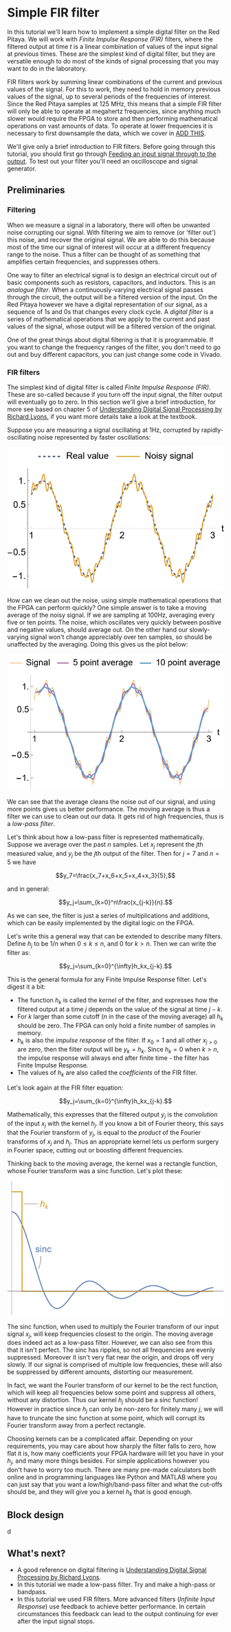 # Simple FIR filter

In this tutorial we'll learn how to implement a simple digital filter on the Red Pitaya. We will work with *Finite Impulse Response (FIR)* filters, where the filtered output at time $t$ is a linear combination of values of the input signal at previous times. These are the simplest kind of digital filter, but they are versatile enough to do most of the kinds of signal processing that you may want to do in the laboratory.

FIR filters work by summing linear combinations of the current and previous values of the signal. For this to work, they need to hold in memory previous values of the signal, up to several periods of the frequencies of interest. Since the Red Pitaya samples at 125 MHz, this means that a simple FIR filter will only be able to operate at megahertz frequencies, since anything much slower would require the FPGA to store and then performing mathematical operations on vast amounts of data. To operate at lower frequencies it is necessary to first downsample the data, which we cover in [ADD THIS]().

We'll give only a brief introduction to FIR filters. Before going through this tutorial, you should first go through [Feeding an input signal through to the output](/Tutorials/PROJ_IOFeedthrough). To test out your filter you'll need an oscilloscope and signal generator.

## Preliminaries

### Filtering

When we measure a signal in a laboratory, there will often be unwanted noise corrupting our signal. With filtering we aim to remove (or 'filter out') this noise, and recover the original signal. We are able to do this because most of the time our signal of interest will occur at a different frequency range to the noise. Thus a filter can be thought of as something that amplifies certain frequencies, and suppresses others.

One way to filter an electrical signal is to design an electrical circuit out of basic components such as resistors, capacitors, and inductors. This is an *analogue filter*. When a continuously-varying electrical signal passes through the circuit, the output will be a filtered version of the input. On the Red Pitaya however we have a digital representation of our signal, as a sequence of 1s and 0s that changes every clock cycle. A *digital filter* is a series of mathematical operations that we apply to the current and past values of the signal, whose output will be a filtered version of the original. 

One of the great things about digital filtering is that it is programmable. If you want to change the frequency ranges of the filter, you don't need to go out and buy different capacitors, you can just change some code in Vivado.

### FIR filters

The simplest kind of digital filter is called *Finite Impulse Response (FIR)*. These are so-called because if you turn off the input signal, the filter output will eventually go to zero. In this section we'll give a brief introduction, for more see  based on chapter 5 of [Understanding Digital Signal Processing by Richard Lyons](https://www.amazon.com/Understanding-Digital-Signal-Processing-3rd/dp/0137027419), if you want more details take a look at the textbook.

Suppose you are measuring a signal oscillating at 1Hz, corrupted by rapidly-oscillating noise represented by faster oscillations:

![A graph of a real sine wave we are trying to measure, and a noisy version of it which looks 'rougher' due to small, high-frequency variations.](img_NoisySignal.png)

How can we clean out the noise, using simple mathematical operations that the FPGA can perform quickly? One simple answer is to take a moving average of the noisy signal. If we are sampling at 100Hz, averaging every five or ten points. The noise, which oscillates very quickly between positive and negative values, should average out. On the other hand our slowly-varying signal won't change appreciably over ten samples, so should be unaffected by the averaging. Doing this gives us the plot below:

![A plot of three sine waves: the noisy signal, a filtered signal corresponding to a five point moving average, and another corresponding to a ten point average. The five point signal has half the noise, and the ten point signal almost matches the clean signal.](img_FilteredSignal.png)

We can see that the average cleans the noise out of our signal, and using more points gives us better performance. The moving average is thus a filter we can use to clean out our data. It gets rid of high frequencies, thus is a *low-pass filter*.

Let's think about how a low-pass filter is represented mathematically. Suppose we average over the past $n$ samples. Let $x_j$ represent the $j$th measured value, and $y_j$ be the $j$th output of the filter. Then for $j=7$ and $n=5$ we have

$$y_7=\frac{x_7+x_6+x_5+x_4+x_3}{5},$$

and in general:

$$y_j=\sum_{k=0}^n\frac{x_{j-k}}{n}.$$

As we can see, the filter is just a series of multiplications and additions, which can be easily implemented by the digital logic on the FPGA.

Let's write this a general way that can be extended to describe many filters. Define $h_j$ to be $1/n$ when $0\le k\le n$, and $0$ for $k>n$. Then we can write the filter as:

$$y_j=\sum_{k=0}^{\infty}h_kx_{j-k}.$$

This is the general formula for any Finite Impulse Response filter. Let's digest it a bit:

* The function $h_k$ is called the *kernel* of the filter, and expresses how the filtered output at a time $j$ depends on the value of the signal at time $j-k$. 
* For $k$ larger than some cutoff ($n$ in the case of the moving average) all $h_k$ should be zero. The FPGA can only hold a finite number of samples in memory.
* $h_k$ is also the *impulse response* of the filter. If $x_0=1$ and all other $x_{j>0}$ are zero, then the filter output will be $y_k=h_k$. Since $h_{k}=0$ when $k>n$, the impulse response will always end after finite time - the filter has Finite Impulse Response.
* The values of $h_k$ are also called the *coefficients* of the FIR filter.

Let's look again at the FIR filter equation:

$$y_j=\sum_{k=0}^{\infty}h_kx_{j-k}.$$

Mathematically, this expresses that the filtered output $y_j$ is the *convolution* of the input $x_j$ with the kernel $h_j$. If you know a bit of Fourier theory, this says that the Fourier transform of $y_j$, is equal to the *product* of the Fourier transforms of $x_j$ and $h_j$. Thus an appropriate kernel lets us perform surgery in Fourier space, cutting out or boosting different frequencies.

Thinking back to the moving average, the kernel was a rectangle function, whose Fourier transform was a sinc function. Let's plot these:

![A graph containing two curves. The first is hk, which is 1 for some period of time and then drops to zero - a rect function. The second is its fourier transform which is a sinc function, a large central lobe with ripples to the sides.](img_hkFourier.png)

The sinc function, when used to multiply the Fourier transform of our input signal $x_j$, will keep frequencies closest to the origin. The moving average does indeed act as a low-pass filter. However, we can also see from this that it isn't perfect. The sinc has ripples, so not all frequencies are evenly suppressed. Moreover it isn't very flat near the origin, and drops off very slowly. If our signal is comprised of multiple low frequencies, these will also be suppressed by different amounts, distorting our measurement. 

In fact, we want the Fourier transform of our kernel to be the rect function, which will keep all frequencies below some point and suppress all others, without any distortion. Thus our kernel $h_j$ should be a sinc function! However in practice since $h_j$ can only be non-zero for finitely many $j$, we will have to truncate the $\mathrm{sinc}$ function at some point, which will corrupt its Fourier transform away from a perfect rectangle.

Choosing kernels can be a complicated affair. Depending on your requirements, you may care about how sharply the filter falls to zero, how flat it is, how many coefficients your FPGA hardware will let you have in your $h_j$, and many more things besides. For simple applications however you don't have to worry too much. There are many pre-made calculators both online and in programming languages like Python and MATLAB where you can just say that you want a low/high/band-pass filter and what the cut-offs should be, and they will give you a kernel $h_k$ that is good enough. 

## Block design

d

## What's next?

- A good reference on digital filtering is [Understanding Digital Signal Processing by Richard Lyons](https://www.amazon.com/Understanding-Digital-Signal-Processing-3rd/dp/0137027419).
- In this tutorial we made a low-pass filter. Try and make a high-pass or bandpass.
- In this tutorial we used FIR filters.  More advanced filters (*Infinite Input Response*) use feedback to achieve better performance. In certain circumstances this feedback can lead to the output continuing for ever after the input signal stops. 